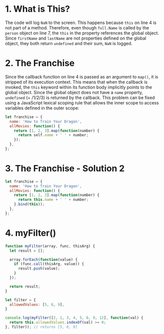 # 1. What is This?
The code will log `NaN` to the screen. This happens because `this` on line 4 is not part of a method. Therefore, even though `full.Name` is called by the `person` object on line 7, the `this` in the property references the global object. Since `firstName` and `lastName` are not properties defined on the global object, they both return `undefined` and their sum, `NaN` is logged.

# 2. The Franchise
Since the callback function on line 4 is passed as an argument to `map()`, it is stripped of its execution context. This means that when the callback is invoked, the `this` keyword within its function body implicitly points to the global object. Since the global object does not have a `name` property, `undefined` (+ /1/2/3) is returned by the callback.
This problem can be fixed using a JavaScript lexical scoping rule that allows the inner scope to access variables defined in the outer scope:
```js
let franchise = {
  name: 'How to Train Your Dragon',
  allMovies: function() {
    return [1, 2, 3].map(function(number) {
      return self.name + ' ' + number;
    });
  },
};
```

# 3. The Franchise - Solution 2
```js
let franchise = {
  name: 'How to Train Your Dragon',
  allMovies: function() {
    return [1, 2, 3].map(function(number) {
      return this.name + ' ' + number;
    }.bind(this));
  },
};
```

# 4. myFilter()
```js
function myFilter(array, func, thisArg) {
  let result = [];

  array.forEach(function(value) {
    if (func.call(thisArg, value)) {
      result.push(value);
    }
  });

  return result;
}

let filter = {
  allowedValues: [5, 6, 9],
}

console.log(myFilter([2, 1, 3, 4, 5, 6, 9, 12], function(val) {
  return this.allowedValues.indexOf(val) >= 0;
}, filter)); // returns [5, 6, 9]
```